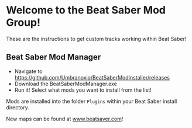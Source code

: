 <!-- TITLE: Beginners Guide for Users -->
<!-- SUBTITLE: How to install mods for Beat Saber -->

# Welcome to the Beat Saber Mod Group!

These are the instructions to get custom tracks working within  Beat Saber! 

## Beat Saber Mod Manager

* Navigate to https://github.com/Umbranoxio/BeatSaberModInstaller/releases
* Download the BeatSaberModManager.exe
* Run it! Select what mods you want to install from the list!

Mods are installed into the folder `Plugins` within your Beat Saber install directory.

New maps can be found at www.beatsaver.com!
